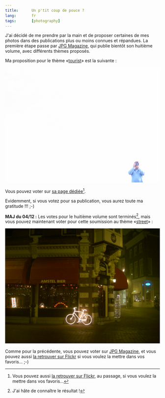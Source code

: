 ```yaml
---
title:      Un p'tit coup de pouce ?
lang:       fr
tags:       [photography]
---
```


J'ai décidé de me prendre par la main et de proposer certaines de mes photos dans des publications plus ou moins connues et répandues. La première étape passe par [JPG Magazine](http://www.jpgmag.com/), qui publie bientôt son huitième volume, avec différents thèmes proposés.

Ma proposition pour le thème «[tourist](http://www.jpgmag.com/themes/1)» est la suivante :

![](lost-in-white-space.jpg "Lost in (white) space")

Vous pouvez voter sur [sa page dédiée](http://www.jpgmag.com/photos/20192)[^1].

Evidemment, si vous votez pour sa publication, vous aurez toute ma gratitude !!! ;-)

**MAJ du 04/12 :** Les votes pour le huitième volume sont terminés[^2], mais vous pouvez maintenant voter pour cette soumission au thème «[street](http://www.jpgmag.com/themes/23)» :

![](maximum-security.jpg "Maximum security")

Comme pour la précédente, vous pouvez voter sur [JPG Magazine](https://www.jpgmag.com/photos/21364), et vous pouvez aussi [la retrouver sur Flickr](http://www.flickr.com/photos/nicolas-hoizey/2704877/) si vous voulez la mettre dans vos favoris… ;-)

[^1]: Vous pouvez aussi [la retrouver sur Flickr](http://www.flickr.com/photos/nicolas-hoizey/10566776/), au passage, si vous voulez la mettre dans vos favoris…

[^2]: J'ai hâte de connaître le résultat !
